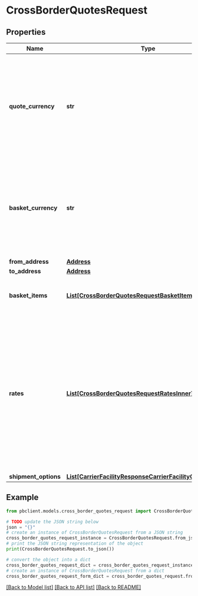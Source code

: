 # CrossBorderQuotesRequest


## Properties

Name | Type | Description | Notes
------------ | ------------- | ------------- | -------------
**quote_currency** | **str** | The currency to return the quote in. Use three uppercase letters, per the ISO currency code (ISO 4217). For example- USD, CAD, or EUR | 
**basket_currency** | **str** | The default currency of the basket. Use three uppercase letters, per the ISO currency code (ISO 4217). For example- USD, CAD, or EUR | 
**from_address** | [**Address**](Address.md) |  | [optional] 
**to_address** | [**Address**](Address.md) |  | 
**basket_items** | [**List[CrossBorderQuotesRequestBasketItemsInner]**](CrossBorderQuotesRequestBasketItemsInner.md) | The items in the buyer&#39;s shopping basket. | 
**rates** | [**List[CrossBorderQuotesRequestRatesInner]**](CrossBorderQuotesRequestRatesInner.md) | Specifies the carrier, service, parcel, and other information. In a response, this field also contains the service charges. Importatn- In a request, the rates array can contain only one rates object. | 
**shipment_options** | [**List[CarrierFacilityResponseCarrierFacilityOptionsInner]**](CarrierFacilityResponseCarrierFacilityOptionsInner.md) |  | [optional] 

## Example

```python
from pbclient.models.cross_border_quotes_request import CrossBorderQuotesRequest

# TODO update the JSON string below
json = "{}"
# create an instance of CrossBorderQuotesRequest from a JSON string
cross_border_quotes_request_instance = CrossBorderQuotesRequest.from_json(json)
# print the JSON string representation of the object
print(CrossBorderQuotesRequest.to_json())

# convert the object into a dict
cross_border_quotes_request_dict = cross_border_quotes_request_instance.to_dict()
# create an instance of CrossBorderQuotesRequest from a dict
cross_border_quotes_request_form_dict = cross_border_quotes_request.from_dict(cross_border_quotes_request_dict)
```
[[Back to Model list]](../README.md#documentation-for-models) [[Back to API list]](../README.md#documentation-for-api-endpoints) [[Back to README]](../README.md)


